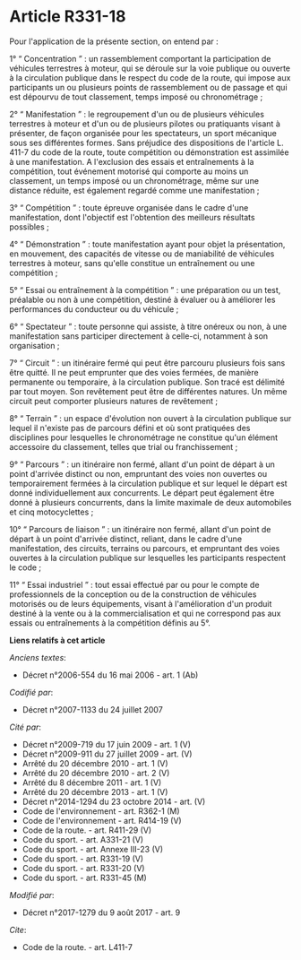 # Article R331-18

Pour l'application de la présente section, on entend par :

1° “ Concentration ” : un rassemblement comportant la participation de véhicules terrestres à moteur, qui se déroule sur la
voie publique ou ouverte à la circulation publique dans le respect du code de la route, qui impose aux participants un ou
plusieurs points de rassemblement ou de passage et qui est dépourvu de tout classement, temps imposé ou chronométrage ;

2° “ Manifestation ” : le regroupement d'un ou de plusieurs véhicules terrestres à moteur et d'un ou de plusieurs pilotes ou
pratiquants visant à présenter, de façon organisée pour les spectateurs, un sport mécanique sous ses différentes formes. Sans
préjudice des dispositions de l'article L. 411-7 du code de la route, toute compétition ou démonstration est assimilée à une
manifestation. A l'exclusion des essais et entraînements à la compétition, tout événement motorisé qui comporte au moins un
classement, un temps imposé ou un chronométrage, même sur une distance réduite, est également regardé comme une
manifestation ;

3° “ Compétition ” : toute épreuve organisée dans le cadre d'une manifestation, dont l'objectif est l'obtention des meilleurs
résultats possibles ;

4° “ Démonstration ” : toute manifestation ayant pour objet la présentation, en mouvement, des capacités de vitesse ou de
maniabilité de véhicules terrestres à moteur, sans qu'elle constitue un entraînement ou une compétition ;

5° “ Essai ou entraînement à la compétition ” : une préparation ou un test, préalable ou non à une compétition, destiné à
évaluer ou à améliorer les performances du conducteur ou du véhicule ;

6° “ Spectateur ” : toute personne qui assiste, à titre onéreux ou non, à une manifestation sans participer directement à
celle-ci, notamment à son organisation ;

7° “ Circuit ” : un itinéraire fermé qui peut être parcouru plusieurs fois sans être quitté. Il ne peut emprunter que des
voies fermées, de manière permanente ou temporaire, à la circulation publique. Son tracé est délimité par tout moyen. Son
revêtement peut être de différentes natures. Un même circuit peut comporter plusieurs natures de revêtement ;

8° “ Terrain ” : un espace d'évolution non ouvert à la circulation publique sur lequel il n'existe pas de parcours défini et
où sont pratiquées des disciplines pour lesquelles le chronométrage ne constitue qu'un élément accessoire du classement,
telles que trial ou franchissement ;

9° “ Parcours ” : un itinéraire non fermé, allant d'un point de départ à un point d'arrivée distinct ou non, empruntant des
voies non ouvertes ou temporairement fermées à la circulation publique et sur lequel le départ est donné individuellement aux
concurrents. Le départ peut également être donné à plusieurs concurrents, dans la limite maximale de deux automobiles et cinq
motocyclettes ;

10° “ Parcours de liaison ” : un itinéraire non fermé, allant d'un point de départ à un point d'arrivée distinct, reliant,
dans le cadre d'une manifestation, des circuits, terrains ou parcours, et empruntant des voies ouvertes à la circulation
publique sur lesquelles les participants respectent le code ;

11° “ Essai industriel ” : tout essai effectué par ou pour le compte de professionnels de la conception ou de la construction
de véhicules motorisés ou de leurs équipements, visant à l'amélioration d'un produit destiné à la vente ou à la
commercialisation et qui ne correspond pas aux essais ou entraînements à la compétition définis au 5°.

**Liens relatifs à cet article**

_Anciens textes_:

  - Décret n°2006-554 du 16 mai 2006 - art. 1 (Ab)

_Codifié par_:

  - Décret n°2007-1133 du 24 juillet 2007

_Cité par_:

  - Décret n°2009-719  du 17 juin 2009 - art. 1 (V)
  - Décret n°2009-911 du 27 juillet 2009 - art. (V)
  - Arrêté du 20 décembre 2010 - art. 1 (V)
  - Arrêté du 20 décembre 2010 - art. 2 (V)
  - Arrêté du 8 décembre 2011 - art. 1 (V)
  - Arrêté du 20 décembre 2013 - art. 1 (V)
  - Décret n°2014-1294 du 23 octobre 2014 - art. (V)
  - Code de l'environnement - art. R362-1 (M)
  - Code de l'environnement - art. R414-19 (V)
  - Code de la route. - art. R411-29 (V)
  - Code du sport. - art. A331-21 (V)
  - Code du sport. - art. Annexe III-23 (V)
  - Code du sport. - art. R331-19 (V)
  - Code du sport. - art. R331-20 (V)
  - Code du sport. - art. R331-45 (M)

_Modifié par_:

  - Décret n°2017-1279 du 9 août 2017 - art. 9

_Cite_:

  - Code de la route. - art. L411-7
